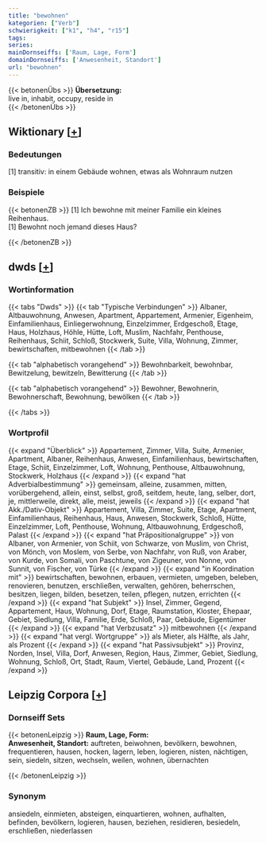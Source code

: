 ```yaml
---
title: "bewohnen"
kategorien: ["Verb"]
schwierigkeit: ["k1", "h4", "r15"]
tags:
series:
mainDornseiffs: ['Raum, Lage, Form']
domainDornseiffs: ['Anwesenheit, Standort']
url: "bewohnen"
---
```


{{< betonenÜbs >}}
**Übersetzung:**  
live in, inhabit, occupy, reside  in  
{{< /betonenÜbs >}}

## Wiktionary [[+](https://de.wiktionary.org/wiki/bewohnen)]

### Bedeutungen
[1] transitiv: in einem Gebäude wohnen, etwas als Wohnraum nutzen  

### Beispiele
{{< betonenZB >}}
[1] Ich bewohne mit meiner Familie ein kleines Reihenhaus.  
[1] Bewohnt noch jemand dieses Haus?  

{{< /betonenZB >}}


## dwds [[+](https://www.dwds.de/wb/bewohnen)]

### Wortinformation
{{< tabs "Dwds" >}}
{{< tab "Typische Verbindungen" >}}
Albaner, Altbauwohnung, Anwesen, Apartment, Appartement, Armenier, Eigenheim, Einfamilienhaus, Einliegerwohnung, Einzelzimmer, Erdgeschoß, Etage, Haus, Holzhaus, Höhle, Hütte, Loft, Muslim, Nachfahr, Penthouse, Reihenhaus, Schiit, Schloß, Stockwerk, Suite, Villa, Wohnung, Zimmer, bewirtschaften, mitbewohnen
{{< /tab >}}

{{< tab "alphabetisch vorangehend" >}}
Bewohnbarkeit, bewohnbar, Bewitzelung, bewitzeln, Bewitterung
{{< /tab >}}

{{< tab "alphabetisch vorangehend" >}}
Bewohner, Bewohnerin, Bewohnerschaft, Bewohnung, bewölken
{{< /tab >}}

{{< /tabs >}}

### Wortprofil
{{< expand "Überblick" >}} Appartement, Zimmer, Villa, Suite, Armenier, Apartment, Albaner, Reihenhaus, Anwesen, Einfamilienhaus, bewirtschaften, Etage, Schiit, Einzelzimmer, Loft, Wohnung, Penthouse, Altbauwohnung, Stockwerk, Holzhaus {{< /expand >}}
{{< expand "hat Adverbialbestimmung" >}} gemeinsam, alleine, zusammen, mitten, vorübergehend, allein, einst, selbst, groß, seitdem, heute, lang, selber, dort, je, mittlerweile, direkt, alle, meist, jeweils {{< /expand >}}
{{< expand "hat Akk./Dativ-Objekt" >}} Appartement, Villa, Zimmer, Suite, Etage, Apartment, Einfamilienhaus, Reihenhaus, Haus, Anwesen, Stockwerk, Schloß, Hütte, Einzelzimmer, Loft, Penthouse, Wohnung, Altbauwohnung, Erdgeschoß, Palast {{< /expand >}}
{{< expand "hat Präpositionalgruppe" >}} von Albaner, von Armenier, von Schiit, von Schwarze, von Muslim, von Christ, von Mönch, von Moslem, von Serbe, von Nachfahr, von Ruß, von Araber, von Kurde, von Somali, von Paschtune, von Zigeuner, von Nonne, von Sunnit, von Fischer, von Türke {{< /expand >}}
{{< expand "in Koordination mit" >}} bewirtschaften, bewohnen, erbauen, vermieten, umgeben, beleben, renovieren, benutzen, erschließen, verwalten, gehören, beherrschen, besitzen, liegen, bilden, besetzen, teilen, pflegen, nutzen, errichten {{< /expand >}}
{{< expand "hat Subjekt" >}} Insel, Zimmer, Gegend, Appartement, Haus, Wohnung, Dorf, Etage, Raumstation, Kloster, Ehepaar, Gebiet, Siedlung, Villa, Familie, Erde, Schloß, Paar, Gebäude, Eigentümer {{< /expand >}}
{{< expand "hat Verbzusatz" >}} mitbewohnen {{< /expand >}}
{{< expand "hat vergl. Wortgruppe" >}} als Mieter, als Hälfte, als Jahr, als Prozent {{< /expand >}}
{{< expand "hat Passivsubjekt" >}} Provinz, Norden, Insel, Villa, Dorf, Anwesen, Region, Haus, Zimmer, Gebiet, Siedlung, Wohnung, Schloß, Ort, Stadt, Raum, Viertel, Gebäude, Land, Prozent {{< /expand >}}

## Leipzig Corpora [[+](https://corpora.uni-leipzig.de/en/res?word=bewohnen&corpusId=deu_newscrawl-public_2018)]

### Dornseiff Sets
{{< betonenLeipzig >}}
**Raum, Lage, Form:**  
**Anwesenheit, Standort:** auftreten, beiwohnen, bevölkern, bewohnen, frequentieren, hausen, hocken, lagern, leben, logieren, nisten, nächtigen, sein, siedeln, sitzen, wechseln, weilen, wohnen, übernachten  

{{< /betonenLeipzig >}}

### Synonym
ansiedeln, einmieten, absteigen, einquartieren, wohnen, aufhalten, befinden, bevölkern, logieren, hausen, beziehen, residieren, besiedeln, erschließen, niederlassen

